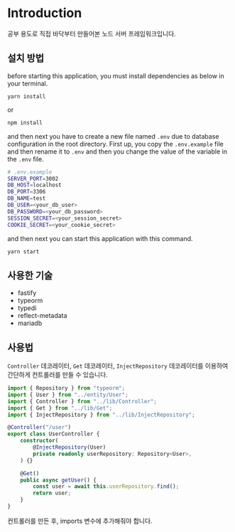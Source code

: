 # Introduction

공부 용도로 직접 바닥부터 만들어본 노드 서버 프레임워크입니다.

## 설치 방법

before starting this application, you must install dependencies as below in your terminal.

```
yarn install
```

or

```bash
npm install
```

and then next you have to create a new file named `.env` due to database configuration in the root directory. First up, you copy the `.env.example` file and then rename it to `.env` and then you change the value of the variable in the `.env` file.

```bash
# .env.example
SERVER_PORT=3002
DB_HOST=localhost
DB_PORT=3306
DB_NAME=test
DB_USER=<your_db_user>
DB_PASSWORD=<your_db_password>
SESSION_SECRET=<your_session_secret>
COOKIE_SECRET=<your_cookie_secret>
```

and then next you can start this application with this command.

```bash
yarn start
```

## 사용한 기술

-   fastify
-   typeorm
-   typedi
-   reflect-metadata
-   mariadb

## 사용법

`Controller` 데코레이터, `Get` 데코레이터, `InjectRepository` 데코레이터를 이용하여 간단하게 컨트롤러를 만들 수 있습니다.

```ts
import { Repository } from "typeorm";
import { User } from "../entity/User";
import { Controller } from "../lib/Controller";
import { Get } from "../lib/Get";
import { InjectRepository } from "../lib/InjectRepository";

@Controller("/user")
export class UserController {
    constructor(
        @InjectRepository(User)
        private readonly userRepository: Repository<User>,
    ) {}

    @Get()
    public async getUser() {
        const user = await this.userRepository.find();
        return user;
    }
}
```

컨트롤러를 만든 후, imports 변수에 추가해줘야 합니다.
